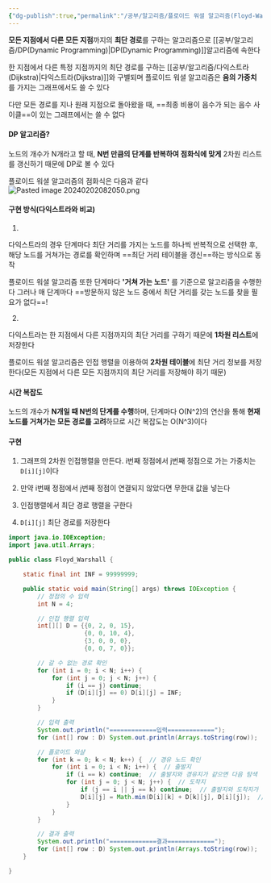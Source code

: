 ```yaml
---
{"dg-publish":true,"permalink":"/공부/알고리즘/플로이드 워셜 알고리즘(Floyd-Warshall Algorithm)/","dgPassFrontmatter":true}
---
```


**모든 지점에서 다른 모든 지점**까지의 **최단 경로**를 구하는 알고리즘으로 [[공부/알고리즘/DP(Dynamic Programming)\|DP(Dynamic Programming)]]알고리즘에 속한다

한 지점에서 다른 특정 지점까지의 최단 경로를 구하는 [[공부/알고리즘/다익스트라(Dijkstra)\|다익스트라(Dijkstra)]]와 구별되며 플로이드 워셜 알고리즘은 **음의 가중치**를 가지는 그래프에서도 쓸 수 있다

다만 모든 경로를 지나 원래 지점으로 돌아왔을 때, ==최종 비용이 음수가 되는 음수 사이클==이 있는 그래프에서는 쓸 수 없다
#### DP 알고리즘?
노드의 개수가 N개라고 할 때, **N번 만큼의 단계를 반복하여 점화식에 맞게** 2차원 리스트를 갱신하기 때문에 DP로 볼 수 있다

플로이드 워셜 알고리즘의 점화식은 다음과 같다
![Pasted image 20240202082050.png](/img/user/%EC%B2%A8%EB%B6%80%ED%8C%8C%EC%9D%BC/Pasted%20image%2020240202082050.png)
#### 구현 방식(다익스트라와 비교)
1.
다익스트라의 경우 단계마다 최단 거리를 가지는 노드를 하나씩 반복적으로 선택한 후, 해당 노드를 거쳐가는 경로를 확인하며 ==최단 거리 테이블을 갱신==하는 방식으로 동작

플로이드 워셜 알고리즘 또한 단계마다 **'거쳐 가는 노드'** 를 기준으로 알고리즘을 수행한다
그러나 매 단계마다 ==방문하지 않은 노드 중에서 최단 거리를 갖는 노드를 찾을 필요가 없다==!

2.
다익스트라는 한 지점에서 다른 지점까지의 최단 거리를 구하기 때문에 **1차원 리스트**에 저장한다

플로이드 워셜 알고리즘은 인접 행렬을 이용하여 **2차원 테이블**에 최단 거리 정보를 저장한다(모든 지점에서 다른 모든 지점까지의 최단 거리를 저장해야 하기 때문)

#### 시간 복잡도
노드의 개수가 **N개일 때 N번의 단계를 수행**하며, 단계마다 O(N^2)의 연산을 통해 **현재 노드를 거쳐가는 모든 경로를 고려**하므로 시간 복잡도는 O(N^3)이다

#### 구현
1. 그래프의 2차원 인접행렬을 만든다. i번째 정점에서 j번째 정점으로 가는 가중치는 `D[i][j]`이다

2. 만약 i번째 정점에서 j번째 정점이 연결되지 않았다면 무한대 값을 넣는다
3. 인접행렬에서 최단 경로 행렬을 구한다
4. `D[i][j]` 최단 경로를 저장한다

````java
import java.io.IOException;
import java.util.Arrays;

public class Floyd_Warshall {

    static final int INF = 99999999;

    public static void main(String[] args) throws IOException {
        // 정점의 수 입력
        int N = 4;

        // 인접 행렬 입력
        int[][] D = {{0, 2, 0, 15},
                     {0, 0, 10, 4},
                     {3, 0, 0, 0},
                     {0, 0, 7, 0}};

        // 갈 수 없는 경로 확인
        for (int i = 0; i < N; i++) {
            for (int j = 0; j < N; j++) {
                if (i == j) continue;
                if (D[i][j] == 0) D[i][j] = INF;
            }
        }

        // 입력 출력
        System.out.println("=============입력=============");
        for (int[] row : D) System.out.println(Arrays.toString(row));

        // 플로이드 와샬
        for (int k = 0; k < N; k++) {  // 경유 노드 확인
            for (int i = 0; i < N; i++) {  // 출발지
                if (i == k) continue;  // 출발지와 경유지가 같으면 다음 탐색
                for (int j = 0; j < N; j++) {  // 도착지
                    if (j == i || j == k) continue;  // 출발지와 도착지가 같거나 도착지가 경유지이면 다음 탐색
                    D[i][j] = Math.min(D[i][k] + D[k][j], D[i][j]);  // 경유하거나 직접가거나 더 짧은 경로로 대체
                }
            }
        }

        // 결과 출력
        System.out.println("=============결과=============");
        for (int[] row : D) System.out.println(Arrays.toString(row));
    }

}
````